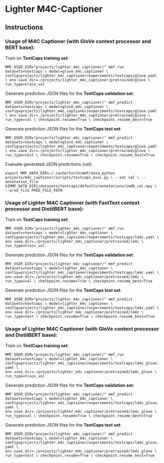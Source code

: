 # Lighter M4C-Captioner


## Instructions
### Usage of M4C Captioner (with GloVe context processor and BERT base):
Train on **TextCaps training set**:

``
MMF_USER_DIR="projects/lighter_m4c_captioner/" mmf_run datasets=textcaps \
  model=glove_m4c_captioner \
  config=projects/lighter_m4c_captioner/experiments/textcaps/glove.yaml \
  env.save_dir=./projects/lighter_m4c_captioner/pretrained/glove \
  run_type=train_val
``

Generate prediction JSON files for the **TextCaps validation set**:

``
MMF_USER_DIR="projects/lighter_m4c_captioner/" mmf_predict datasets=textcaps \
  model=glove_m4c_captioner \
  config=projects/lighter_m4c_captioner/experiments/textcaps/glove.yaml \
  env.save_dir=./projects/lighter_m4c_captioner/pretrained/glove \
  run_type=val \
  checkpoint.resume=True \
  checkpoint.resume_best=True
``

Generate prediction JSON files for the **TextCaps test set**:

``
MMF_USER_DIR="projects/lighter_m4c_captioner/" mmf_predict datasets=textcaps \
  model=glove_m4c_captioner \
  config=projects/lighter_m4c_captioner/experiments/textcaps/glove.yaml \
  env.save_dir=./projects/lighter_m4c_captioner/pretrained/glove \
  run_type=test \
  checkpoint.resume=True \
  checkpoint.resume_best=True
``

Evaluate generated JSON predictions (val):

``
export MMF_DATA_DIR=~/.cache/torch/mmf/data
python projects/m4c_captioner/scripts/textcaps_eval.py \
--set val \
--annotation_file ${MMF_DATA_DIR}/datasets/textcaps/defaults/annotations/imdb_val.npy \
--pred_file PRED_FILE_PATH
``

### Usage of Lighter M4C Captioner (with FastText context processor and DistilBERT base):
Train on **TextCaps training set**:

``
MMF_USER_DIR="projects/lighter_m4c_captioner/" mmf_run datasets=textcaps \
  model=lighter_m4c_captioner \
  config=projects/lighter_m4c_captioner/experiments/textcaps/lm4c.yaml \
  env.save_dir=./projects/lighter_m4c_captioner/pretrained/lm4c \
  run_type=train_val
``

Generate prediction JSON files for the **TextCaps validation set**:

``
MMF_USER_DIR="projects/lighter_m4c_captioner/" mmf_predict datasets=textcaps \
  model=lighter_m4c_captioner \
  config=projects/lighter_m4c_captioner/experiments/textcaps/lm4c.yaml \
  env.save_dir=./projects/lighter_m4c_captioner/pretrained/lm4c \
  run_type=val \
  checkpoint.resume=True \
  checkpoint.resume_best=True
``

Generate prediction JSON files for the **TextCaps test set**:

``
MMF_USER_DIR="projects/lighter_m4c_captioner/" mmf_predict datasets=textcaps \
  model=lighter_m4c_captioner \
  config=projects/lighter_m4c_captioner/experiments/textcaps/lm4c.yaml \
  env.save_dir=./projects/lighter_m4c_captioner/pretrained/lm4c \
  run_type=test \
  checkpoint.resume=True \
  checkpoint.resume_best=True
``

### Usage of Lighter M4C Captioner (with GloVe context processor and DistilBERT base):
Train on **TextCaps training set**:

``
MMF_USER_DIR="projects/lighter_m4c_captioner/" mmf_run datasets=textcaps \
  model=lighter_m4c_captioner \
  config=projects/lighter_m4c_captioner/experiments/textcaps/lm4c_glove.yaml \
  env.save_dir=./projects/lighter_m4c_captioner/pretrained/lm4c_glove \
  run_type=train_val
``

Generate prediction JSON files for the **TextCaps validation set**:

``
MMF_USER_DIR="projects/lighter_m4c_captioner/" mmf_predict datasets=textcaps \
  model=lighter_m4c_captioner \
  config=projects/lighter_m4c_captioner/experiments/textcaps/lm4c_glove.yaml \
  env.save_dir=./projects/lighter_m4c_captioner/pretrained/lm4c_glove \
  run_type=val \
  checkpoint.resume=True \
  checkpoint.resume_best=True
``

Generate prediction JSON files for the **TextCaps test set**:

``
MMF_USER_DIR="projects/lighter_m4c_captioner/" mmf_predict datasets=textcaps \
  model=lighter_m4c_captioner \
  config=projects/lighter_m4c_captioner/experiments/textcaps/lm4c_glove.yaml \
  env.save_dir=./projects/lighter_m4c_captioner/pretrained/lm4c_glove \
  run_type=test \
  checkpoint.resume=True \
  checkpoint.resume_best=True
``
